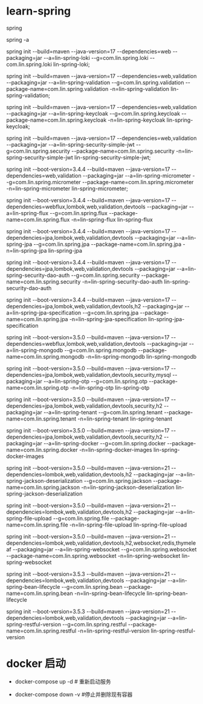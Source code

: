 # learn-spring
spring



spring -a





spring init --build=maven --java-version=17 --dependencies=web --packaging=jar --a=lin-spring-loki --g=com.lin.spring.loki --com.lin.spring.loki lin-spring-loki;

spring init --build=maven --java-version=17 --dependencies=web,validation --packaging=jar --a=lin-spring-validation --g=com.lin.spring.validation --package-name=com.lin.spring.validation
-n=lin-spring-validation lin-spring-validation;


spring init --build=maven --java-version=17 --dependencies=web,validation --packaging=jar --a=lin-spring-keycloak --g=com.lin.spring.keycloak --package-name=com.lin.spring.keycloak  -n=lin-spring-keycloak lin-spring-keycloak;


spring init --build=maven --java-version=17 --dependencies=web,validation --packaging=jar --a=lin-spring-security-simple-jwt --g=com.lin.spring.security --package-name=com.lin.spring.security  -n=lin-spring-security-simple-jwt lin-spring-security-simple-jwt;


spring init --boot-version=3.4.4 --build=maven --java-version=17 --dependencies=web,validation --packaging=jar --a=lin-spring-micrometer --g=com.lin.spring.micrometer --package-name=com.lin.spring.micrometer  -n=lin-spring-micrometer lin-spring-micrometer;


spring init --boot-version=3.4.4 --build=maven --java-version=17 --dependencies=webflux,lombok,web,validation,devtools --packaging=jar --a=lin-spring-flux --g=com.lin.spring.flux --package-name=com.lin.spring.flux  -n=lin-spring-flux lin-spring-flux

spring init --boot-version=3.4.4 --build=maven --java-version=17 --dependencies=jpa,lombok,web,validation,devtools --packaging=jar --a=lin-spring-jpa --g=com.lin.spring.jpa --package-name=com.lin.spring.jpa  -n=lin-spring-jpa lin-spring-jpa

spring init --boot-version=3.4.4 --build=maven --java-version=17 --dependencies=jpa,lombok,web,validation,devtools --packaging=jar --a=lin-spring-security-dao-auth --g=com.lin.spring.security --package-name=com.lin.spring.security -n=lin-spring-security-dao-auth lin-spring-security-dao-auth


spring init --boot-version=3.4.4 --build=maven --java-version=17 --dependencies=jpa,lombok,web,validation,devtools,h2 --packaging=jar --a=lin-spring-jpa-specification --g=com.lin.spring.jpa --package-name=com.lin.spring.jpa -n=lin-spring-jpa-specification lin-spring-jpa-specification

spring init --boot-version=3.5.0 --build=maven --java-version=17 --dependencies=webflux,lombok,web,validation,devtools  --packaging=jar --a=lin-spring-mongodb --g=com.lin.spring.mongodb --package-name=com.lin.spring.mongodb -n=lin-spring-mongodb lin-spring-mongodb


spring init --boot-version=3.5.0 --build=maven --java-version=17 --dependencies=jpa,lombok,web,validation,devtools,security,mysql  --packaging=jar --a=lin-spring-otp --g=com.lin.spring.otp --package-name=com.lin.spring.otp -n=lin-spring-otp lin-spring-otp


spring init --boot-version=3.5.0 --build=maven --java-version=17 --dependencies=jpa,lombok,web,validation,devtools,security,h2  --packaging=jar --a=lin-spring-tenant --g=com.lin.spring.tenant --package-name=com.lin.spring.tenant -n=lin-spring-tenant lin-spring-tenant

spring init --boot-version=3.5.0 --build=maven --java-version=17 --dependencies=jpa,lombok,web,validation,devtools,security,h2  --packaging=jar --a=lin-spring-docker --g=com.lin.spring.docker --package-name=com.lin.spring.docker -n=lin-spring-docker-images lin-spring-docker-images

spring init --boot-version=3.5.0 --build=maven --java-version=21 --dependencies=lombok,web,validation,devtools,h2  --packaging=jar --a=lin-spring-jackson-deserialization --g=com.lin.spring.jackson --package-name=com.lin.spring.jackson -n=lin-spring-jackson-deserialization lin-spring-jackson-deserialization

spring init --boot-version=3.5.0 --build=maven --java-version=21 --dependencies=lombok,web,validation,devtools,h2  --packaging=jar --a=lin-spring-file-upload --g=com.lin.spring.file --package-name=com.lin.spring.file -n=lin-spring-file-upload lin-spring-file-upload


spring init --boot-version=3.5.0 --build=maven --java-version=21 --dependencies=lombok,web,validation,devtools,h2,websocket,redis,thymeleaf  --packaging=jar --a=lin-spring-websocket --g=com.lin.spring.websocket --package-name=com.lin.spring.websocket -n=lin-spring-websocket lin-spring-websocket


spring init --boot-version=3.5.3 --build=maven --java-version=21 --dependencies=lombok,web,validation,devtools  --packaging=jar --a=lin-spring-bean-lifecycle  --g=com.lin.spring.bean --package-name=com.lin.spring.bean -n=lin-spring-bean-lifecycle lin-spring-bean-lifecycle

spring init --boot-version=3.5.3 --build=maven --java-version=21 --dependencies=lombok,web,validation,devtools  --packaging=jar --a=lin-spring-restful-version  --g=com.lin.spring.restful --package-name=com.lin.spring.restful -n=lin-spring-restful-version lin-spring-restful-version


# docker 启动
- docker-compose up -d  # 重新启动服务

- docker-compose down -v  #停止并删除现有容器
